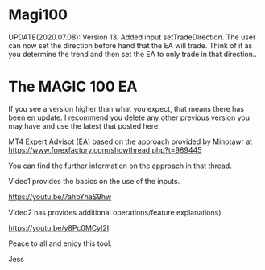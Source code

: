 # Magi100

UPDATE(2020.07.08):
Version 13. Added input setTradeDirection.  The user can now set the direction before hand that the EA will trade.  Think of it as you determine the trend and then set the EA to only trade in that direction..

The MAGIC 100 EA
==========================================================================
If you see a version higher than what you expect, that means there has been en update.
I recommend you delete any other previous version you may have and use the latest that posted here.

MT4 Expert Advisot (EA) based on the approach provided by Minotawr at
https://www.forexfactory.com/showthread.php?t=989445

You can find the further information on the approach in that thread.

Video1 provides the basics on the use of the inputs.

https://youtu.be/7ahbYhaS9hw

Video2 has provides additional operations/feature explanations)

https://youtu.be/y8Pc0MCyl2I

Peace to all and enjoy this tool.

Jess

